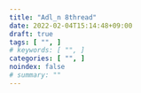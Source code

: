 ```yaml
---
title: "Adl_n 8thread"
date: 2022-02-04T15:14:48+09:00
draft: true
tags: [ "", ]
# keywords: [ "", ]
categories: [ "", ]
noindex: false
# summary: ""
---
```


